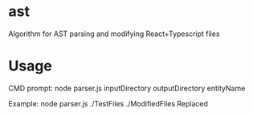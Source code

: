 # ast
Algorithm for AST parsing and modifying React+Typescript files

# Usage
CMD prompt: node parser.js inputDirectory outputDirectory entityName

Example: node parser.js ./TestFiles ./ModifiedFiles Replaced
